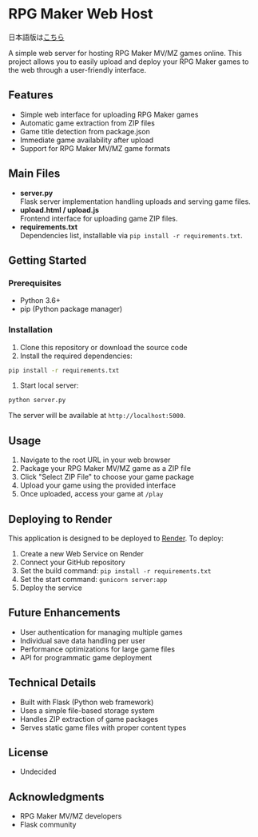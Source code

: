 # RPG Maker Web Host

日本語版は[こちら](README.ja.md)

A simple web server for hosting RPG Maker MV/MZ games online. This project allows you to easily upload and deploy your RPG Maker games to the web through a user-friendly interface.

## Features

- Simple web interface for uploading RPG Maker games
- Automatic game extraction from ZIP files
- Game title detection from package.json
- Immediate game availability after upload
- Support for RPG Maker MV/MZ game formats

## Main Files

- **server.py**  
  Flask server implementation handling uploads and serving game files.
- **upload.html / upload.js**  
  Frontend interface for uploading game ZIP files.
- **requirements.txt**  
  Dependencies list, installable via `pip install -r requirements.txt`.

## Getting Started

### Prerequisites

- Python 3.6+
- pip (Python package manager)

### Installation

1. Clone this repository or download the source code
2. Install the required dependencies:
  ```bash
  pip install -r requirements.txt
  ```
1. Start local server:
  ```bash
  python server.py
  ```

The server will be available at `http://localhost:5000`.

## Usage

1. Navigate to the root URL in your web browser
2. Package your RPG Maker MV/MZ game as a ZIP file
3. Click "Select ZIP File" to choose your game package
4. Upload your game using the provided interface
5. Once uploaded, access your game at `/play`

## Deploying to Render

This application is designed to be deployed to [Render](https://render.com). To deploy:

1. Create a new Web Service on Render
2. Connect your GitHub repository
3. Set the build command: `pip install -r requirements.txt`
4. Set the start command: `gunicorn server:app`
5. Deploy the service

## Future Enhancements

- User authentication for managing multiple games
- Individual save data handling per user
- Performance optimizations for large game files
- API for programmatic game deployment

## Technical Details

- Built with Flask (Python web framework)
- Uses a simple file-based storage system
- Handles ZIP extraction of game packages
- Serves static game files with proper content types

## License

- Undecided

## Acknowledgments

- RPG Maker MV/MZ developers
- Flask community